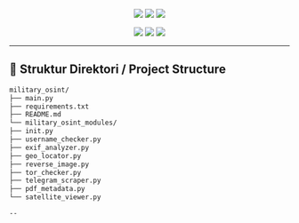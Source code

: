 <p align="center">
  <img src="https://img.shields.io/github/license/BCEVM/military_osint?style=flat-square" />
  <img src="https://img.shields.io/github/stars/BCEVM/military_osint?style=social" />
  <img src="https://img.shields.io/github/forks/BCEVM/military_osint?style=social" />
</p>

<p align="center">
  <img src="https://img.shields.io/badge/OSINT-Military-blue?style=for-the-badge" />
  <img src="https://img.shields.io/badge/Built_with-Python3-green?style=for-the-badge" />
  <img src="https://img.shields.io/badge/License-MIT-orange?style=for-the-badge" />
</p>

---


## 📂 Struktur Direktori / Project Structure
```bash
military_osint/
├── main.py
├── requirements.txt
├── README.md
└── military_osint_modules/
├── init.py
├── username_checker.py
├── exif_analyzer.py
├── geo_locator.py
├── reverse_image.py
├── tor_checker.py
├── telegram_scraper.py
├── pdf_metadata.py
└── satellite_viewer.py

--


